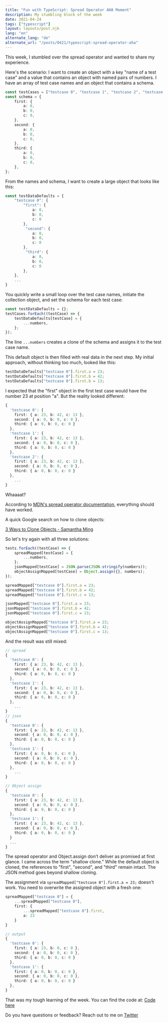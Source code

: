 ```yaml
---
title: "Fun with TypeScript: Spread Operator AHA Moment"
description: My stumbling block of the week
date: 2021-04-24
tags: ["typescript"]
layout: layouts/post.njk
lang: "en"
alternate_lang: "de"
alternate_url: "/posts/0421/typescript-spread-operator-aha"
---
```


This week, I stumbled over the spread operator and wanted to share my experience. <!-- endOfPreview -->

Here's the scenario:
I want to create an object with a key "name of a test case" and a value that contains an object with named pairs of numbers. I have an array of test case names and an object that contains a schema.

```typescript
const testCases = ["testcase 0", "testcase 1", "testcase 2", "testcase 3"];
const schema = {
    first: {
        a: 0,
        b: 0,
        c: 0,
    },
    second: {
        a: 0,
        b: 0,
        c: 0,
    },
    third: {
        a: 0,
        b: 0,
        c: 0,
    },
};
```

From the names and schema, I want to create a large object that looks like this:

```typescript
const testDataDefaults = {
    "testcase 0": {
        "first": {
            a: 0,
            b: 0,
            c: 0
        },
         "second": {
            a: 0,
            b: 0,
            c: 0
        },
         "third": {
            a: 0,
            b: 0,
            c: 0
        },
    },
    ...
}
```

You quickly write a small loop over the test case names, initiate the collection object, and set the schema for each test case:

```typescript
const testDataDefaults = {};
testCases.forEach((testCase) => {
    testDataDefaults[testCase] = {
        ...numbers,
    };
});
```

The line `...numbers` creates a clone of the schema and assigns it to the test case name.

This default object is then filled with real data in the next step. My initial approach, without thinking too much, looked like this:

```typescript
testDataDefaults["testcase 0"].first.a = 23;
testDataDefaults["testcase 0"].first.b = 42;
testDataDefaults["testcase 0"].first.b = 13;
```

I expected that the "first" object in the first test case would have the number 23 at position "a". But the reality looked different:

```typescript
{
  'testcase 0': {
    first: { a: 23, b: 42, c: 13 },
    second: { a: 0, b: 0, c: 0 },
    third: { a: 0, b: 0, c: 0 }
  },
  'testcase 1': {
    first: { a: 23, b: 42, c: 13 },
    second: { a: 0, b: 0, c: 0 },
    third: { a: 0, b: 0, c: 0 }
  },
  'testcase 2': {
    first: { a: 23, b: 42, c: 13 },
    second: { a: 0, b: 0, c: 0 },
    third: { a: 0, b: 0, c: 0 }
  },
    ...
}
```

Whaaaat?

According to [MDN's spread operator documentation](https://developer.mozilla.org/en-US/docs/Web/JavaScript/Reference/Operators/Spread_syntax#spread_in_object_literals), everything should have worked.

A quick Google search on how to clone objects:

[3 Ways to Clone Objects - Samantha Ming](https://www.samanthaming.com/tidbits/70-3-ways-to-clone-objects/)

So let's try again with all three solutions:

```typescript
tests.forEach((testCase) => {
    spreadMapped[testCase] = {
        ...numbers,
    };
    jsonMapped[testCase] = JSON.parse(JSON.stringify(numbers));
    objectAssignMapped[testCase] = Object.assign({}, numbers);
});

spreadMapped["testcase 0"].first.a = 23;
spreadMapped["testcase 0"].first.b = 42;
spreadMapped["testcase 0"].first.c = 13;

jsonMapped["testcase 0"].first.a = 23;
jsonMapped["testcase 0"].first.b = 42;
jsonMapped["testcase 0"].first.c = 13;

objectAssignMapped["testcase 0"].first.a = 23;
objectAssignMapped["testcase 0"].first.b = 42;
objectAssignMapped["testcase 0"].first.c = 13;
```

And the result was still mixed:

```typescript
// spread
{
  'testcase 0': {
    first: { a: 23, b: 42, c: 13 },
    second: { a: 0, b: 0, c: 0 },
    third: { a: 0, b: 0, c: 0 }
  },
  'testcase 1': {
    first: { a: 23, b: 42, c: 13 },
    second: { a: 0, b: 0, c: 0 },
    third: { a: 0, b: 0, c: 0 }
  },
    ...
}
// json
{
  'testcase 0': {
    first: { a: 23, b: 42, c: 13 },
    second: { a: 0, b: 0, c: 0 },
    third: { a: 0, b: 0, c: 0 }
  },
  'testcase 1': {
    first: { a: 0, b: 0, c: 0 },
    second: { a: 0, b: 0, c: 0 },
    third: { a: 0, b: 0, c: 0 }
  },
    ...
}

// Object assign
{
  'testcase 0': {
    first: { a: 23, b: 42, c: 13 },
    second: { a: 0, b: 0, c: 0 },
    third: { a: 0, b: 0, c: 0 }
  },
  'testcase 1': {
    first: { a: 23, b: 42, c: 13 },
    second: { a: 0, b: 0, c: 0 },
    third: { a: 0, b: 0, c: 0 }
  }
  ...
}
```

The spread operator and Object.assign don’t deliver as promised at first glance. I came across the term "shallow clone." While the default object is cloned, the references to "first", "second", and "third" remain intact. The JSON method goes beyond shallow cloning.

The assignment via `spreadMapped["testcase 0"].first.a = 23;` doesn't work. You need to overwrite the assigned object with a fresh one:

```typescript
spreadMapped["testcase 0"] = {
    ...spreadMapped["testcase 0"],
    first: {
        ...spreadMapped["testcase 0"].first,
        a: 23
    }
}

// output
{
  'testcase 0': {
    first: { a: 23, b: 0, c: 0 },
    second: { a: 0, b: 0, c: 0 },
    third: { a: 0, b: 0, c: 0 }
  },
  'testcase 1': {
    first: { a: 0, b: 0, c: 0 },
    second: { a: 0, b: 0, c: 0 },
    third: { a: 0, b: 0, c: 0 }
  },
}
```

That was my tough learning of the week. You can find the code at: [Code here](https://github.com/derKuba/fun-with-typescript/tree/main/240121-spread-aha-moment)

Do you have questions or feedback? Reach out to me on [Twitter](https://twitter.com/der_kuba)
